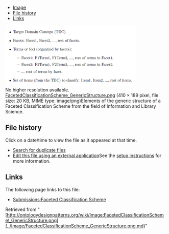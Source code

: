 * [Image](../Image/FacetedClassificationScheme_GenericStructure.png.md#file)
* [File history](../Image/FacetedClassificationScheme_GenericStructure.png.md#filehistory)
* [Links](../Image/FacetedClassificationScheme_GenericStructure.png.md#filelinks)

[![Image:FacetedClassificationScheme GenericStructure.png](../images/9/99/FacetedClassificationScheme_GenericStructure.png)](../images/9/99/FacetedClassificationScheme_GenericStructure.png)  
No higher resolution available.  
[FacetedClassificationScheme\_GenericStructure.png](../images/9/99/FacetedClassificationScheme_GenericStructure.png)‎ (410 × 189 pixel, file size: 20 KB, MIME type: image/png)Elements of the generic structure of a Faceted Classification Scheme from the field of Information and Library Science.




## File history

Click on a date/time to view the file as it appeared at that time.



  
* [Search for duplicate files](http://ontologydesignpatterns.org/wiki/Special:FileDuplicateSearch/FacetedClassificationScheme_GenericStructure.png "Special:FileDuplicateSearch/FacetedClassificationScheme GenericStructure.png")
* [Edit this file using an external application](http://ontologydesignpatterns.org/wiki/index.php?title=Image:FacetedClassificationScheme_GenericStructure.png&action=edit&externaledit=true&mode=file "Image:FacetedClassificationScheme GenericStructure.png")See the [setup instructions](http://www.mediawiki.org/wiki/Manual:External_editors "http://www.mediawiki.org/wiki/Manual:External_editors") for more information.

## Links



The following page links to this file:


* [Submissions:Faceted Classification Scheme](../Submissions/Faceted_Classification_Scheme.md "Submissions:Faceted Classification Scheme")


Retrieved from "[http://ontologydesignpatterns.org/wiki/Image:FacetedClassificationScheme\_GenericStructure.png](../Image/FacetedClassificationScheme_GenericStructure.png.md)"